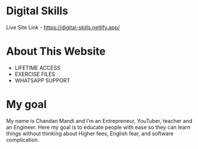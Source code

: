# Digital Skills
Live Site Link - https://digital-skills.netlify.app/

# About This Website
* LIFETIME ACCESS
* EXERCISE FILES
* WHATSAPP SUPPORT


# My goal
My name is Chandan Mandi and I’m an Entrepreneur, YouTuber, teacher and an Engineer. Here my goal is to educate people with ease so they can learn things without thinking about Higher fees, English fear, and software complication.
